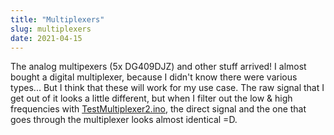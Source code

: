 ```yaml
---
title: "Multiplexers"
slug: multiplexers
date: 2021-04-15
---
```


The analog multipexers (5x DG409DJZ) and other stuff arrived! I almost bought a
digital multiplexer, because I didn't know there were various types... But I
think that these will work for my use case.  The raw signal that I get out of
it looks a little different, but when I filter out the low & high frequencies
with
[TestMultiplexer2.ino](https://codeberg.org/psylink/psylink/src/branch/master/experimental/4_model3/TestMultiplexer2.ino),
the direct signal and the one that goes through the multiplexer looks almost
identical =D.
